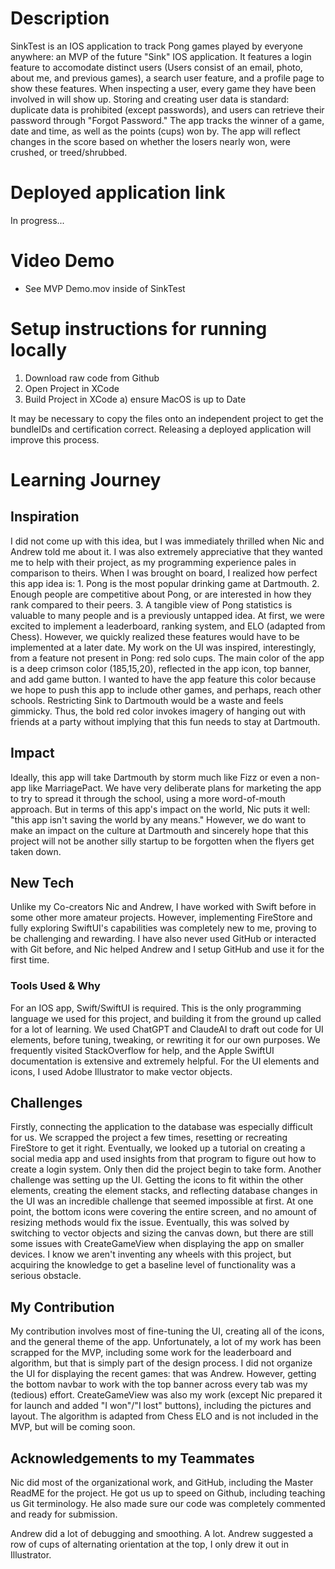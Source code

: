 # Description
SinkTest is an IOS application to track Pong games played by everyone anywhere: an MVP of the future "Sink" IOS application. It features a login feature to accomodate distinct users (Users consist of an email, photo, about me, and previous games), a search user feature, and a profile page to show these features. When inspecting a user, every game they have been involved in will show up. Storing and creating user data is standard: duplicate data is prohibited (except passwords), and users can retrieve their password through "Forgot Password."
The app tracks the winner of a game, date and time, as well as the points (cups) won by. The app will reflect changes in the score based on whether the losers nearly won, were crushed, or treed/shrubbed. 

# Deployed application link
In progress...
                                                                
# Video Demo
- See MVP Demo.mov inside of SinkTest
                                                                
# Setup instructions for running locally
1) Download raw code from Github
2) Open Project in XCode
3) Build Project in XCode
    a) ensure MacOS is up to Date

It may be necessary to copy the files onto an independent project to get the bundleIDs and certification correct. Releasing a deployed application will improve this process.

# Learning Journey

## Inspiration
I did not come up with this idea, but I was immediately thrilled when Nic and Andrew told me about it. I was also extremely appreciative that they wanted me to help with their project, as my programming experience pales in comparison to theirs. When I was brought on board, I realized how perfect this app idea is: 1. Pong is the most popular drinking game at Dartmouth. 2. Enough people are competitive about Pong, or are interested in how they rank compared to their peers. 3. A tangible view of Pong statistics is valuable to many people and is a previously untapped idea. At first, we were excited to implement a leaderboard, ranking system, and ELO (adapted from Chess). However, we quickly realized these features would have to be implemented at a later date. My work on the UI was inspired, interestingly, from a feature not present in Pong: red solo cups. The main color of the app is a deep crimson color (185,15,20), reflected in the app icon, top banner, and add game button. I wanted to have the app feature this color because we hope to push this app to include other games, and perhaps, reach other schools. Restricting Sink to Dartmouth would be a waste and feels gimmicky. Thus, the bold red color invokes imagery of hanging out with friends at a party without implying that this fun needs to stay at Dartmouth. 
                        
## Impact
Ideally, this app will take Dartmouth by storm much like Fizz or even a non-app like MarriagePact. We have very deliberate plans for marketing the app to try to spread it through the school, using a more word-of-mouth approach. But in terms of this app's impact on the world, Nic puts it well: "this app isn't saving the world by any means." However, we do want to make an impact on the culture at Dartmouth and sincerely hope that this project will not be another silly startup to be forgotten when the flyers get taken down.
                        
## New Tech
Unlike my Co-creators Nic and Andrew, I have worked with Swift before in some other more amateur projects. However, implementing FireStore and fully exploring SwiftUI's capabilities was completely new to me, proving to be challenging and rewarding. I have also never used GitHub or interacted with Git before, and Nic helped Andrew and I setup GitHub and use it for the first time. 
                        
### Tools Used & Why
For an IOS app, Swift/SwiftUI is required. This is the only programming language we used for this project, and building it from the ground up called for a lot of learning. We used ChatGPT and ClaudeAI to draft out code for UI elements, before tuning, tweaking, or rewriting it for our own purposes. We frequently visited StackOverflow for help, and the Apple SwiftUI documentation is extensive and extremely helpful. For the UI elements and icons, I used Adobe Illustrator to make vector objects.                         
                                                                
## Challenges 
Firstly, connecting the application to the database was especially difficult for us. We scrapped the project a few times, resetting or recreating FireStore to get it right. Eventually, we looked up a tutorial on creating a social media app and used insights from that program to figure out how to create a login system. Only then did the project begin to take form. Another challenge was setting up the UI. Getting the icons to fit within the other elements, creating the element stacks, and reflecting database changes in the UI was an incredible challenge that seemed impossible at first. At one point, the bottom icons were covering the entire screen, and no amount of resizing methods would fix the issue. Eventually, this was solved by switching to vector objects and sizing the canvas down, but there are still some issues with CreateGameView when displaying the app on smaller devices. I know we aren't inventing any wheels with this project, but acquiring the knowledge to get a baseline level of functionality was a serious obstacle.   

## My Contribution
My contribution involves most of fine-tuning the UI, creating all of the icons, and the general theme of the app. Unfortunately, a lot of my work has been scrapped for the MVP, including some work for the leaderboard and algorithm, but that is simply part of the design process. I did not organize the UI for displaying the recent games: that was Andrew. However, getting the bottom navbar to work with the top banner across every tab was my (tedious) effort. CreateGameView was also my work (except Nic prepared it for launch and added "I won"/"I lost" buttons), including the pictures and layout. The algorithm is adapted from Chess ELO and is not included in the MVP, but will be coming soon. 

## Acknowledgements to my Teammates
Nic did most of the organizational work, and GitHub, including the Master ReadME for the project. He got us up to speed on Github, including teaching us Git terminology.
He also made sure our code was completely commented and ready for submission.

Andrew did a lot of debugging and smoothing. A lot.
Andrew suggested a row of cups of alternating orientation at the top, I only drew it out in Illustrator.



